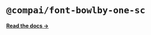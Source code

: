 # `@compai/font-bowlby-one-sc`

[**Read the docs &rarr;**](https://components.ai/docs/typefaces/bowlby-one-sc)
